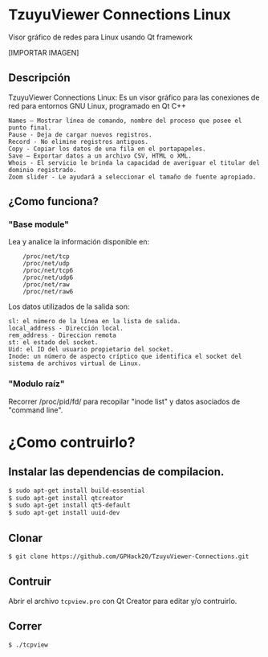 # TzuyuViewer Connections Linux

Visor gráfico de redes para Linux usando Qt framework

[IMPORTAR IMAGEN]

## Descripción
TzuyuViewer Connections Linux: Es un visor gráfico para las conexiones de red para entornos GNU Linux, programado en Qt C++
```
Names – Mostrar línea de comando, nombre del proceso que posee el punto final.
Pause - Deja de cargar nuevos registros.
Record - No elimine registros antiguos.
Copy - Copiar los datos de una fila en el portapapeles.
Save – Exportar datos a un archivo CSV, HTML o XML.
Whois - El servicio le brinda la capacidad de averiguar el titular del dominio registrado.
Zoom slider - Le ayudará a seleccionar el tamaño de fuente apropiado.
```
## ¿Como funciona?
### "Base module"
Lea y analice la información disponible en:
```
    /proc/net/tcp
    /proc/net/udp
    /proc/net/tcp6
    /proc/net/udp6
    /proc/net/raw
    /proc/net/raw6
```
Los datos utilizados de la salida son:
```
sl: el número de la línea en la lista de salida.
local_address - Dirección local.
rem_address - Direccion remota
st: el estado del socket.
Uid: el ID del usuario propietario del socket.
Inode: un número de aspecto críptico que identifica el socket del sistema de archivos virtual de Linux.
```

### "Modulo raíz"
Recorrer  /proc/pid/fd/ para recopilar "inode list" y datos asociados de "command line".

# ¿Como contruirlo?

## Instalar las dependencias de compilacion.

```bash
$ sudo apt-get install build-essential
$ sudo apt-get install qtcreator
$ sudo apt-get install qt5-default
$ sudo apt-get install uuid-dev
```

## Clonar

```bash
$ git clone https://github.com/GPHack20/TzuyuViewer-Connections.git
```

## Contruir

Abrir el archivo `tcpview.pro` con Qt Creator para editar y/o contruirlo.

## Correr

```bash
$ ./tcpview
```
